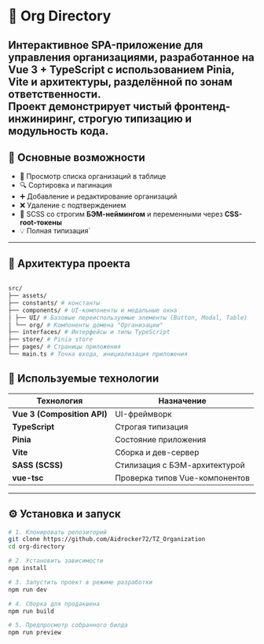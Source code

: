# 📘 Org Directory

Интерактивное **SPA-приложение для управления организациями**, разработанное на **Vue 3 + TypeScript** с использованием **Pinia**, **Vite** и архитектуры, разделённой по зонам ответственности.  
Проект демонстрирует чистый фронтенд-инжиниринг, строгую типизацию и модульность кода.
---

## 🚀 Основные возможности

- 📄 Просмотр списка организаций в таблице  
- 🔍 Сортировка и пагинация  
- ➕ Добавление и редактирование организаций  
- ❌ Удаление с подтверждением  
- 🎨 SCSS со строгим **БЭМ-неймингом** и переменными через **CSS-root-токены**  
- 💡 Полная типизация`

---

## 🧠 Архитектура проекта

```bash

src/
├── assets/
├── constants/ # константы
├── components/ # UI-компоненты и модальные окна
│ ├── UI/ # Базовые переиспользуемые элементы (Button, Modal, Table)
│ └── org/ # Компоненты домена "Организации"
├── interfaces/ # Интерфейсы и типы TypeScript
├── store/ # Pinia store
├── pages/ # Страницы приложения
└── main.ts # Точка входа, инициализация приложения
```


## 🧩 Используемые технологии

| Технология | Назначение |
|-------------|-------------|
| **Vue 3 (Composition API)** | UI-фреймворк |
| **TypeScript** | Строгая типизация |
| **Pinia** | Состояние приложения |
| **Vite** | Сборка и дев-сервер |
| **SASS (SCSS)** | Стилизация с БЭМ-архитектурой |
| **vue-tsc** | Проверка типов Vue-компонентов |

---

## ⚙️ Установка и запуск

```bash
# 1. Клонировать репозиторий
git clone https://github.com/Aidrocker72/TZ_Organization
cd org-directory

# 2. Установить зависимости
npm install

# 3. Запустить проект в режиме разработки
npm run dev

# 4. Сборка для продакшена
npm run build

# 5. Предпросмотр собранного билда
npm run preview
```